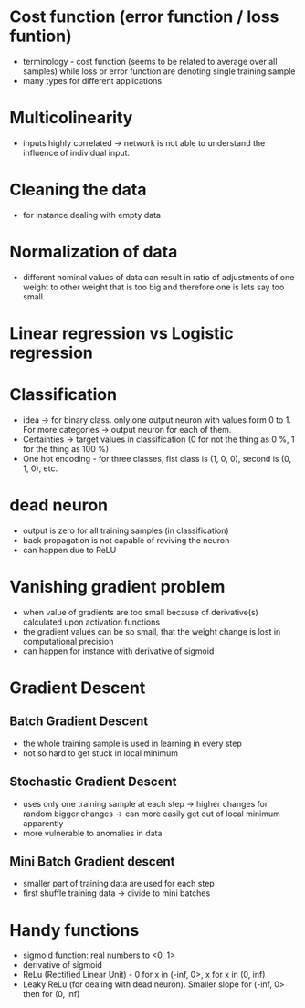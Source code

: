 # Cost function (error function / loss funtion)
* terminology - cost function (seems to be related to average over all samples) while loss or error function are denoting single training sample
* many types for different applications
# Multicolinearity
* inputs highly correlated -> network is not able to understand the influence of individual input. 
# Cleaning the data
* for instance dealing with empty data
# Normalization of data
* different nominal values of data can result in ratio of adjustments of one weight to other weight that is too big and therefore one is lets say too small.
# Linear regression vs Logistic regression
# Classification
* idea -> for binary class. only one output neuron with values form 0 to 1. For more categories -> output neuron for each of them.
* Certainties -> target values in classification (0 for not the thing as 0 %, 1 for the thing as 100 %)
* One hot encoding - for three classes, fist class is (1, 0, 0), second is (0, 1, 0), etc.
# dead neuron
* output is zero for all training samples (in classification)
* back propagation is not capable of reviving the neuron
* can happen due to ReLU
# Vanishing gradient problem 
* when value of gradients are too small because of derivative(s) calculated upon activation functions 
* the gradient values can be so small, that the weight change is lost in computational precision
* can happen for instance with derivative of sigmoid
# Gradient Descent
## Batch Gradient Descent
* the whole training sample is used in learning in every step
* not so hard to get stuck in local minimum
## Stochastic Gradient Descent
* uses only one training sample at each step -> higher changes for random bigger changes -> can more easily get out of local minimum apparently
* more vulnerable to anomalies in data
## Mini Batch Gradient descent
* smaller part of training data are used for each step
* first shuffle training data -> divide to mini batches
# Handy functions
* sigmoid function: real numbers to <0, 1>
* derivative of sigmoid
* ReLu (Rectified Linear Unit) - 0 for x in (-inf, 0>, x for x in (0, inf)
* Leaky ReLu (for dealing with dead neuron). Smaller slope for (-inf, 0> then for (0, inf)